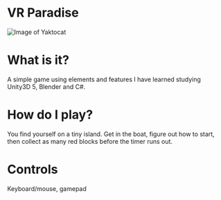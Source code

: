 # VR Paradise

![Image of Yaktocat](https://adestefawp.files.wordpress.com/2014/11/vrparadise.png?w=559)


# What is it?
A simple game using elements and features I have learned studying Unity3D 5, Blender and C#.

# How do I play?
You find yourself on a tiny island. Get in the boat, figure out how to start, then collect as many red blocks before the timer runs out.


# Controls
Keyboard/mouse, gamepad
